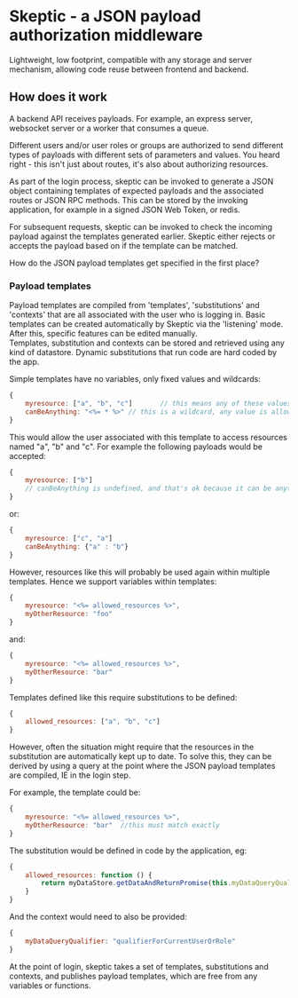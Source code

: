 # Skeptic - a JSON payload authorization middleware

Lightweight, low footprint, compatible with any storage and server mechanism, allowing code reuse between frontend and backend. 

## How does it work

A backend API receives payloads. For example, an express server, websocket server or a worker that consumes a queue.

Different users and/or user roles or groups are authorized to send different types of payloads with different sets of parameters and values. You heard right - this isn't just about routes, it's also about authorizing resources.

As part of the login process, skeptic can be invoked to generate a JSON object containing templates of expected payloads and the associated routes or JSON RPC methods. This can be stored by the invoking application, for example in a signed JSON Web Token, or redis. 

For subsequent requests, skeptic can be invoked to check the incoming payload against the templates generated earlier. Skeptic either rejects or accepts the payload based on if the template can be matched.

How do the JSON payload templates get specified in the first place?

### Payload templates

Payload templates are compiled from 'templates', 'substitutions' and 'contexts' that are all associated with the user who is logging in. 
Basic templates can be created automatically by Skeptic via the 'listening' mode. After this, specific features can be edited manually.  
Templates, substitution and contexts can be stored and retrieved using any kind of datastore. Dynamic substitutions that run code are hard coded by the app.

Simple templates have no variables, only fixed values and wildcards: 

```js
{
    myresource: ["a", "b", "c"]       // this means any of these values are accepted
    canBeAnything: "<%= * %>" // this is a wildcard, any value is allowed
}
```

This would allow the user associated with this template to access resources named "a", "b" and "c". For example the following payloads would be accepted:

```js
{
    myresource: ["b"]
    // canBeAnything is undefined, and that's ok because it can be anything
}
```

or:

```js
{
    myresource: ["c", "a"]
    canBeAnything: {"a" : "b"}
}
```

However, resources like this will probably be used again within multiple templates. Hence we support variables within templates:

```js
{
    myresource: "<%= allowed_resources %>",
    myOtherResource: "foo"
}
```

and:

```js
{
    myresource: "<%= allowed_resources %>",
    myOtherResource: "bar"
}
```

Templates defined like this require substitutions to be defined:

```js
{
    allowed_resources: ["a", "b", "c"]
}
```

However, often the situation might require that the resources in the substitution are automatically kept up to date. To solve this, they can be derived by using a query at the point where the JSON payload templates are compiled, IE in the login step.
 
For example, the template could be:

```js
{
    myresource: "<%= allowed_resources %>",
    myOtherResource: "bar"  //this must match exactly
}
```

The substitution would be defined in code by the application, eg:

```js
{
    allowed_resources: function () {
        return myDataStore.getDataAndReturnPromise(this.myDataQueryQualifier) 
    }
}
```

And the context would need to also be provided:

```js
{
    myDataQueryQualifier: "qualifierForCurrentUserOrRole"
}
```

At the point of login, skeptic takes a set of templates, substitutions and contexts, and publishes payload templates, which are free from any variables or functions.


